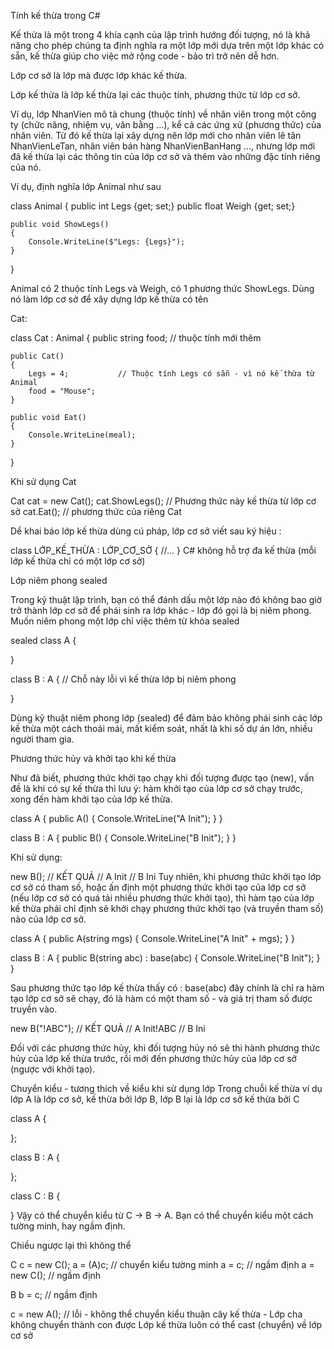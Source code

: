 Tính kế thừa trong C#

Kế thừa là một trong 4 khía cạnh của lập trình hướng đối tượng, nó là khả năng cho phép chúng ta định nghĩa ra một lớp mới dựa trên một lớp khác có sẵn, kế thừa giúp cho việc mở rộng code - bảo trì trở nên dễ hơn.

Lớp cơ sở là lớp mà được lớp khác kế thừa.

Lớp kế thừa là lớp kế thừa lại các thuộc tính, phương thức từ lớp cơ sở.

Ví dụ, lớp NhanVien mô tả chung (thuộc tính) về nhân viên trong một công ty (chức năng, nhiệm vụ, văn bằng ...), kể cả các ứng xử (phương thức) của nhân viên. Từ đó kế thừa lại xây dựng nên lớp mới cho nhân viên lê tân NhanVienLeTan, nhân viên bán hàng NhanVienBanHang ..., nhưng lớp mới đã kế thừa lại các thông tin của lớp cơ sở và thêm vào những đặc tính riêng của nó.

Ví dụ, định nghĩa lớp Animal như sau

class Animal {
    public int Legs {get; set;}
    public float Weigh {get; set;}


    public void ShowLegs()
    {
        Console.WriteLine($"Legs: {Legs}");
    }
}

Animal có 2 thuộc tính Legs và Weigh, có 1 phương thức ShowLegs. Dùng nó làm lớp cơ sở để xây dựng lớp kế thừa có tên 

Cat:

class Cat : Animal {
    public string food;      // thuộc tính mới thêm

    public Cat()
    {
        Legs = 4;           // Thuộc tính Legs có sẵn - vì nó kế thừa từ Animal
        food = "Mouse";
    }

    public void Eat()
    {
        Console.WriteLine(meal);
    }
}

Khi sử dụng Cat

Cat cat = new Cat();
cat.ShowLegs();             // Phương thức này kế thừa từ lớp cơ sở
cat.Eat();                  // phương thức của riêng Cat

Dể khai báo lớp kế thừa dùng cú pháp, lớp cơ sở viết sau ký hiệu :

class LỚP_KẾ_THỪA : LỚP_CƠ_SỞ {
   //...
}
C# không hỗ trợ đa kế thừa (mỗi lớp kế thừa chỉ có một lớp cơ sở)

Lớp niêm phong sealed

Trong kỹ thuật lập trình, bạn có thể đánh dấu một lớp nào đó không bao giờ trở thành lớp cơ sở để phái sinh ra lớp khác - lớp đó gọi là bị niêm phong. Muốn niêm phong một lớp chỉ việc thêm từ khóa sealed

sealed class A {

}

class B : A {  // Chỗ này lỗi vì kế thừa lớp bị niêm phong

}

Dùng kỹ thuật niêm phong lớp (sealed) để đảm bảo không phái sinh các lớp kế thừa một cách thoải mái, mất kiểm soát, nhất là khi số dự án lớn, nhiều người tham gia.

Phương thức hủy và khởi tạo khi kế thừa

Như đã biết, phương thức khởi tạo chạy khi đối tượng được tạo (new), vấn đề là khi có sự kế thừa thì lưu ý: hàm khởi tạo của lớp cơ sở chạy trước, xong đến hàm khởi tạo của lớp kế thừa.

class A {
    public A() {
        Console.WriteLine("A Init");
    }
}

class B : A {
    public B()
    {
        Console.WriteLine("B Init");
    }
}

Khi sử dụng:

new B();
// KẾT QUẢ
// A Init
// B Ini
Tuy nhiên, khi phương thức khởi tạo lớp cơ sở có tham số, hoặc ấn định một phương thức khởi tạo của lớp cơ sở (nếu lớp cơ sở có quá tải nhiều phương thức khởi tạo), thì hàm tạo của lớp kế thừa phải chỉ định sẽ khởi chạy phương thức khởi tạo (và truyền tham số) nào của lớp cơ sở.

class A {
    public A(string mgs) {
        Console.WriteLine("A Init" + mgs);
    }
}

class B : A {
    public B(string abc) : base(abc)
    {
        Console.WriteLine("B Init");
    }
}

Sau phương thức tạo lớp kế thừa thấy có : base(abc) đây chính là chỉ ra hàm tạo lớp cơ sở sẽ chạy, đó là hàm có một tham số - và giá trị tham số được truyền vào.

new B("!ABC");
// KẾT QUẢ
// A Init!ABC
// B Ini

Đối với các phương thức hủy, khi đối tượng hủy nó sẽ thi hành phương thức hủy của lớp kế thừa trước, rồi mới đến phương thức hủy của lớp cơ sở (ngược với khởi tạo).

Chuyển kiểu - tương thích về kiểu khi sử dụng lớp
Trong chuỗi kế thừa ví dụ lớp A là lớp cơ sở, kế thừa bởi lớp B, lớp B lại là lớp cơ sở kế thừa bởi C

class A
{

};

class B : A
{

};

class C : B
{

}
Vậy có thể chuyển kiểu từ C -> B -> A. Bạn có thể chuyển kiểu một cách tường minh, hay ngầm định.

Chiều ngược lại thì không thể

C c = new C();
a = (A)c;       // chuyển kiểu tường minh
a = c;          // ngầm định
a = new C();    // ngầm định

B b = c;        // ngầm định

c = new A();    // lỗi - không thể chuyển kiểu thuận cây kế thừa -  Lớp cha không chuyển thành con được
Lớp kế thừa luôn có thể cast (chuyển) về lớp cơ sở